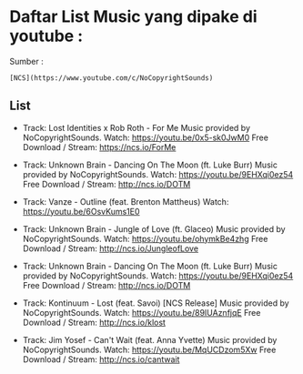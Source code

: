 # Daftar List Music yang dipake di youtube :
Sumber : 
```
[NCS](https://www.youtube.com/c/NoCopyrightSounds)
```

## List
* Track: Lost Identities x Rob Roth - For Me
  Music provided by NoCopyrightSounds.
  Watch: https://youtu.be/0x5-sk0JwM0
  Free Download / Stream: https://ncs.io/ForMe

- Track: Unknown Brain - Dancing On The Moon (ft. Luke Burr)
Music provided by NoCopyrightSounds.
Watch: https://youtu.be/9EHXqi0ez54
Free Download / Stream: http://ncs.io/DOTM

- Track: Vanze - Outline (feat. Brenton Mattheus)
Watch: https://youtu.be/6OsvKums1E0

- Track: Unknown Brain - Jungle of Love (ft. Glaceo)
Music provided by NoCopyrightSounds.
Watch: https://youtu.be/ohymkBe4zhg
Free Download / Stream: http://ncs.io/JungleofLove

- Track: Unknown Brain - Dancing On The Moon (ft. Luke Burr)
Music provided by NoCopyrightSounds.
Watch: https://youtu.be/9EHXqi0ez54
Free Download / Stream: http://ncs.io/DOTM

- Track: Kontinuum - Lost (feat. Savoi) [NCS Release]
Music provided by NoCopyrightSounds.
Watch: https://youtu.be/89IUAznfjqE
Free Download / Stream: http://ncs.io/klost

- Track: Jim Yosef - Can't Wait (feat. Anna Yvette)
Music provided by NoCopyrightSounds.
Watch: https://youtu.be/MqUCDzom5Xw
Free Download / Stream: http://ncs.io/cantwait
